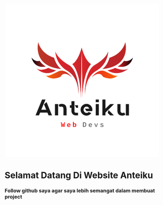 <p style="text-align: center;">

<img src="logo.png" width="500">

<h1>Selamat Datang Di Website Anteiku</h1>

<h3>Follow github saya agar saya lebih semangat dalam membuat project</h3>

</p>
